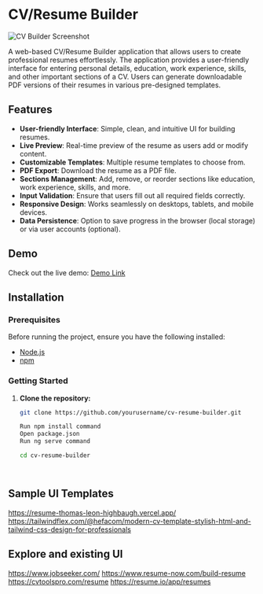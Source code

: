  # CV/Resume Builder

![CV Builder Screenshot](path/to/your/screenshot.png)

A web-based CV/Resume Builder application that allows users to create professional resumes effortlessly. The application provides a user-friendly interface for entering personal details, education, work experience, skills, and other important sections of a CV. Users can generate downloadable PDF versions of their resumes in various pre-designed templates.

## Features

- **User-friendly Interface**: Simple, clean, and intuitive UI for building resumes.
- **Live Preview**: Real-time preview of the resume as users add or modify content.
- **Customizable Templates**: Multiple resume templates to choose from.
- **PDF Export**: Download the resume as a PDF file.
- **Sections Management**: Add, remove, or reorder sections like education, work experience, skills, and more.
- **Input Validation**: Ensure that users fill out all required fields correctly.
- **Responsive Design**: Works seamlessly on desktops, tablets, and mobile devices.
- **Data Persistence**: Option to save progress in the browser (local storage) or via user accounts (optional).

## Demo

Check out the live demo: [Demo Link](https://your-live-demo-link.com)

## Installation

### Prerequisites

Before running the project, ensure you have the following installed:

- [Node.js](https://nodejs.org/en/download/)
- [npm](https://www.npmjs.com/get-npm)

### Getting Started

1. **Clone the repository:**

   ```bash
   git clone https://github.com/yourusername/cv-resume-builder.git

   Run npm install command 
   Open package.json  
   Run ng serve command

   cd cv-resume-builder




## Sample UI Templates

https://resume-thomas-leon-highbaugh.vercel.app/
https://tailwindflex.com/@hefacom/modern-cv-template-stylish-html-and-tailwind-css-design-for-professionals


## Explore and existing UI

https://www.jobseeker.com/ 
https://www.resume-now.com/build-resume
https://cvtoolspro.com/resume 
https://resume.io/app/resumes 

